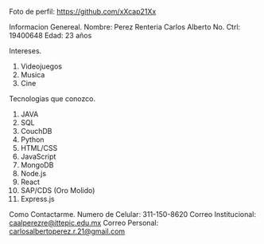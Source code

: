 Foto de perfil:
https://github.com/xXcap21Xx

Informacion Genereal.
Nombre: Perez Renteria Carlos Alberto
No. Ctrl: 19400648
Edad: 23 años

Intereses.
1. Videojuegos
2. Musica
3. Cine

Tecnologias que conozco.
1. JAVA
2. SQL
3. CouchDB
4. Python
5. HTML/CSS
6. JavaScript
7. MongoDB
8. Node.js
9. React
10. SAP/CDS (Oro Molido)
11. Express.js

Como Contactarme.
Numero de Celular: 311-150-8620
Correo Institucional: caalperezre@ittepic.edu.mx
Correo Personal: carlosalbertoperez.r.21@gmail.com
